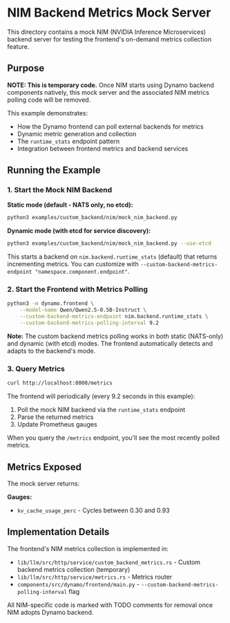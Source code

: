 # NIM Backend Metrics Mock Server

This directory contains a mock NIM (NVIDIA Inference Microservices) backend server for testing the frontend's on-demand metrics collection feature.

## Purpose

**NOTE: This is temporary code.** Once NIM starts using Dynamo backend components natively, this mock server and the associated NIM metrics polling code will be removed.

This example demonstrates:
- How the Dynamo frontend can poll external backends for metrics
- Dynamic metric generation and collection
- The `runtime_stats` endpoint pattern
- Integration between frontend metrics and backend services

## Running the Example

### 1. Start the Mock NIM Backend

**Static mode (default - NATS only, no etcd):**
```bash
python3 examples/custom_backend/nim/mock_nim_backend.py
```

**Dynamic mode (with etcd for service discovery):**
```bash
python3 examples/custom_backend/nim/mock_nim_backend.py --use-etcd
```

This starts a backend on `nim.backend.runtime_stats` (default) that returns incrementing metrics. You can customize with `--custom-backend-metrics-endpoint "namespace.component.endpoint"`.

### 2. Start the Frontend with Metrics Polling

```bash
python3 -m dynamo.frontend \
    --model-name Qwen/Qwen2.5-0.5B-Instruct \
    --custom-backend-metrics-endpoint nim.backend.runtime_stats \
    --custom-backend-metrics-polling-interval 9.2
```

**Note:** The custom backend metrics polling works in both static (NATS-only) and dynamic (with etcd) modes. The frontend automatically detects and adapts to the backend's mode.

### 3. Query Metrics

```bash
curl http://localhost:8000/metrics
```

The frontend will periodically (every 9.2 seconds in this example):
1. Poll the mock NIM backend via the `runtime_stats` endpoint
2. Parse the returned metrics
3. Update Prometheus gauges

When you query the `/metrics` endpoint, you'll see the most recently polled metrics.

## Metrics Exposed

The mock server returns:

**Gauges:**
- `kv_cache_usage_perc` - Cycles between 0.30 and 0.93

## Implementation Details

The frontend's NIM metrics collection is implemented in:
- `lib/llm/src/http/service/custom_backend_metrics.rs` - Custom backend metrics collection (temporary)
- `lib/llm/src/http/service/metrics.rs` - Metrics router
- `components/src/dynamo/frontend/main.py` - `--custom-backend-metrics-polling-interval` flag

All NIM-specific code is marked with TODO comments for removal once NIM adopts Dynamo backend.



